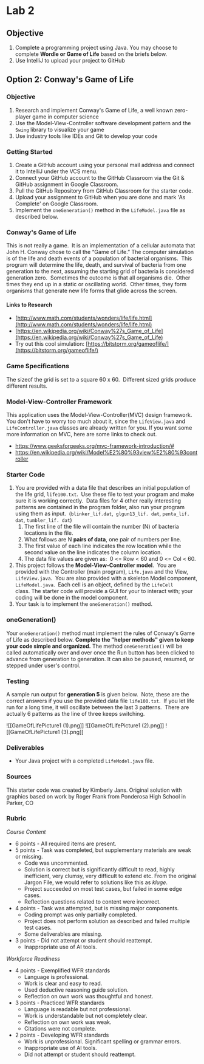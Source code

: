 # Lab 2

## Objective

1. Complete a programming project using Java. You may choose to complete **Wordle or Game of Life** based on the briefs below.
2. Use IntelliJ to upload your project to GitHub

## Option 2: Conway's Game of Life

### Objective

1. Research and implement Conway's Game of Life, a well known zero-player game in computer science
2. Use the Model-View-Controller software development pattern and the `Swing` library to visualize your game
3. Use industry tools like IDEs and Git to develop your code

### Getting Started

1. Create a GitHub account using your personal mail address and connect it to IntelliJ under the VCS menu. 
2. Connect your GitHub account to the GitHub Classroom via the Git & GitHub assignment in Google Classroom.
3. Pull the GitHub Repository from GitHub Classroom for the starter code.
4. Upload your assignment to GitHub when you are done and mark 'As Complete' on Google Classroom.
6. Implement the `oneGeneration()` method in the `LifeModel.java` file as described below. 

### Conway's Game of Life

This is not really a game.  It is an implementation of a cellular automata that John H. Conway chose to call the “Game of Life.” The computer simulation is of the life and death events of a population of bacterial organisms.  This program will determine the life, death, and survival of bacteria from one generation to the next, assuming the starting grid of bacteria is considered generation zero.  Sometimes the outcome is that all organisms die.  Other times they end up in a static or oscillating world.  Other times, they form organisms that generate new life forms that glide across the screen. 
#### Links to Research

- [http://www.math.com/students/wonders/life/life.html](http://www.math.com/students/wonders/life/life.html)
- [https://en.wikipedia.org/wiki/Conway%27s_Game_of_Life](https://en.wikipedia.org/wiki/Conway%27s_Game_of_Life)
- Try out this cool simulation: [https://bitstorm.org/gameoflife/](https://bitstorm.org/gameoflife/)

### Game Specifications

The sizeof the grid is set to a square 60 x 60.  Different sized grids produce different results.

### Model-View-Controller Framework

This application uses the Model-View-Controller(MVC) design framework. You don't have to worry too much about it, since the `LifeView.java` and `LifeController.java` classes are already written for you. If you want some more information on MVC, here are some links to check out.
- https://www.geeksforgeeks.org/mvc-framework-introduction/#
- https://en.wikipedia.org/wiki/Model%E2%80%93view%E2%80%93controller

### Starter Code

1. You are provided with a data file that describes an initial population of the life grid, `life100.txt`.  Use these file to test your program and make sure it is working correctly.  Data files for 4 other really interesting patterns are contained in the program folder, also run your program using them as input.  (`blinker_lif.dat`,` glgun13_lif. dat`, `penta_lif. dat`, `tumbler_lif. dat`)
	1. The first line of the file will contain the number (N) of bacteria locations in the file.
	2. What follows are N **pairs of data**, one pair of numbers per line. 
	3. The first value of each line indicates the row location while the second value on the line indicates the column location. 
	4. The data file values are given as:  0 <= Row < 60 and 0 <= Col < 60.
3. This project follows the **Model-View-Controller model**.  You are provided with the Controller (main program), `Life.java` and the View, `LifeView.java`.  You are also provided with a skeleton Model component, `LifeModel.java`.  Each cell is an object, defined by the `LifeCell` class. The starter code will provide a GUI for your to interact with; your coding will be done in the model component.
4. Your task is to implement the `oneGeneration()` method.

### oneGeneration()

Your `oneGeneration()` method must implement the rules of Conway's Game of Life as described below. **Complete the "helper methods" given to keep your code simple and organized.** The method `oneGeneration()` will be called automatically over and over once the Run button has been clicked to advance from generation to generation. It can also be paused, resumed, or stepped under user's control.


### Testing

A sample run output for **generation 5** is given below.  Note, these are the correct answers if you use the provided data file `life100.txt`.  If you let life run for a long time, it will oscillate between the last 3 patterns.  There are actually 6 patterns as the line of three keeps switching.

![[GameOfLifePicture1 (1).png]] ![[GameOfLifePicture1 (2).png]] ![[GameOfLifePicture1 (3).png]]

### Deliverables

- Your Java project with a completed `LifeModel.java` file. 
### Sources

This starter code was created by Kimberly Jans. Original solution with graphics based on work by Roger Frank from Ponderosa High School in Parker, CO


### Rubric

*Course Content*

- 6 points - All required items are present. 
- 5 points - Task was completed, but supplementary materials are weak or missing.
	- Code was uncommented. 
	- Solution is correct but is significantly difficult to read, highly inefficient, very clumsy, very difficult to extend etc. From the original Jargon File, we would refer to solutions like this as *kluge*.
	- Project succeeded on most test cases, but failed in some edge cases.
	- Reflection questions related to content were incorrect.
- 4 points - Task was attempted, but is missing major components. 
	- Coding prompt was only partially completed.
	- Project does not perform solution as described and failed multiple test cases.
	- Some deliverables are missing.
- 3 points - Did not attempt or student should reattempt. 
	- Inappropriate use of AI tools.

*Workforce Readiness*

- 4 points - Exemplified  WFR standards
	- Language is professional. 
	- Work is clear and easy to read. 
	- Used deductive reasoning guide solution.
	- Reflection on own work was thoughtful and honest.
- 3 points - Practiced WFR standards
	- Language is readable but not professional. 
	- Work is understandable but not completely clear. 
	- Reflection on own work was weak.
	- Citations were not complete.
- 2 points - Developing WFR standards
	- Work is unprofessional. Significant spelling or grammar errors.
	- Inappropriate use of AI tools.
	- Did not attempt or student should reattempt. 
